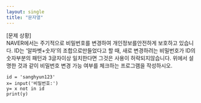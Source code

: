 ```yaml
---
layout: single
title: "문자열"
---
```


[문제 상황]   
NAVER에서는 주기적으로 비밀번호를 변경하여 개인정보를안전하게 보호하고 있습니다. ID는 ‘알파벳+숫자’의 조합으로만들었다고 할 때, 새로 변경하려는 비밀번호가 ID의 숫자부분의 패턴과 3글자이상 일치한다면 그것은 사용이 허락되지않습니다. 위에서 설명한 것과 같이 비밀번호 변경 가능 여부를 체크하는 프로그램을 작성하시오.

~~~
id = 'sanghyun123'
x= input('비밀번호:')
y= x not in id
print(y)
~~~
